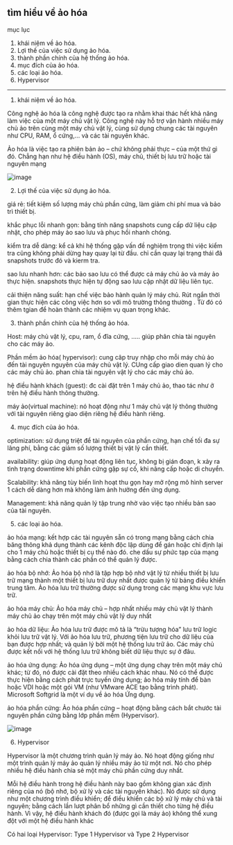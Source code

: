 tìm hiểu về ảo hóa
---------------------------------
mục lục


1. khái niệm về ảo hóa.
2. Lợi thế của việc sử dụng ảo hóa.
3. thành phần chính của hệ thống ảo hóa.
4. mục đích của ảo hóa.
5. các loại ảo hóa.
6. Hypervisor




------------------------------------------------
1. khái niệm về ảo hóa.

Công nghệ ảo hóa là công nghệ được tạo ra nhằm khai thác hết khả năng làm việc của một máy chủ vật lý. Công nghệ này hỗ trợ vận hành nhiều máy chủ ảo trên cùng một máy chủ vật lý, cùng sử dụng chung các tài nguyên như CPU, RAM, ổ cứng,… và các tài nguyên khác.

Ảo hóa là việc tạo ra phiên bản ảo – chứ không phải thực – của một thứ gì đó. Chẳng hạn như hệ điều hành (OS), máy chủ, thiết bị lưu trữ hoặc tài nguyên mạng

![image](https://user-images.githubusercontent.com/95491130/180902137-0edbb988-6d74-4f66-8083-940efd32bf63.png)

2. Lợi thế của việc sử dụng ảo hóa.

giá rẻ: tiết kiệm số lượng máy chủ phần cứng, làm giảm chi phí mua và bảo trì thiết bị.

khắc phục lỗi nhanh gọn: bằng tính năng snapshots cung cấp dữ liệu cập nhật, cho phép máy ảo sao lưu và phục hồi nhanh chóng. 

kiểm tra dễ dàng: kể cả khi hệ thống gặp vấn đề nghiệm trọng thì việc kiểm tra cũng không phải dừng hay quay lại từ đầu. chỉ cần quay lại trạng thái đã snapshots trước đó và kierm tra.

sao lưu nhanh hơn: các bảo sao lưu có thể được cả máy chủ ảo và máy ảo thực hiện. snapshots thực hiện tự động sao lưu cập nhật dữ liệu liên tục.

cải thiện năng suất: hạn chế việc bảo hành quản lý máy chủ. Rút ngắn thời gian thực hiện các công việc hơn so với mô trường thông thường . Từ đó có thêm tgian để hoàn thành các nhiệm vụ quan trọng khác.

3. thành phần chính của hệ thống ảo hóa.

Host: máy chủ vật lý, cpu, ram, ổ đĩa cứng, ..... giúp phân chia tài nguyên cho các máy ảo.

Phần mềm ảo hóa( hypervisor): cung câp truy nhập cho mỗi máy chủ ảo đến tài nguyên nguyên của máy chủ vật lý. CUng cấp giao dien quan lý cho các máy chủ ảo. phan chia tài nguyên vật lý cho các máy chủ ảo.

hệ điều hành khách (guest): đc cài đặt trên 1 máy chủ ảo, thao tác như ở trên hệ điều hành thông thường.

máy ảo(virtual machine): nó hoạt động như 1 máy chủ vật lý thông thường với tài nguyên riêng giao diện riêng hệ điều hành riêng.

4. mục đích của ảo hóa.

optimization: sử dụng triệt để tài nguyên của phần cứng, hạn chế tối đa sự lãng phí, bằng các giảm số lượng thiết bị vật lý cần thiết.

availability: giúp ứng dụng hoạt động liên tục, không bị gián đoạn, k xảy ra tình trạng downtime khi phần cứng gặp sự cố, khi nâng cấp hoặc di chuyển.

Scalability: khả năng tùy biến linh hoạt thu gọn hay mở rộng mô hình server 1 cách dễ dàng hơn mà không làm ảnh hưởng đến ứng dụng.

Management: khả năng quản lý tập trung nhờ vào việc tạo nhiều bản sao của tài nguyên.

5. các loại ảo hóa.

ảo hóa mạng: kết hợp các tài nguyên sẵn có trong mạng bằng cách chia băng thông khả dụng thành các kênh độc lập dùng để gán hoặc chỉ định lại cho 1 máy chủ hoặc thiết bị cụ thể nào đó. che dấu sự phức tạp của mạng bằng cách chia thành các phần có thể quản lý được.

ảo hóa bộ nhớ: Ảo hóa bộ nhớ là tập hợp bộ nhớ vật lý từ nhiều thiết bị lưu trữ mạng thành một thiết bị lưu trữ duy nhất được quản lý từ bảng điều khiển trung tâm. Ảo hóa lưu trữ thường được sử dụng trong các mạng khu vực lưu trữ.

ảo hóa máy chủ: Ảo hóa máy chủ – hợp nhất nhiều máy chủ vật lý thành máy chủ ảo chạy trên một máy chủ vật lý duy nhất

ảo hóa dữ liệu: Ảo hóa lưu trữ được mô tả là “trừu tượng hóa” lưu trữ logic khỏi lưu trữ vật lý. Với ảo hóa lưu trữ, phương tiện lưu trữ cho dữ liệu của bạn được hợp nhất; và quản lý bởi một hệ thống lưu trữ ảo. Các máy chủ được kết nối với hệ thống lưu trữ không biết dữ liệu thực sự ở đâu.

ảo hóa ứng dụng: Ảo hóa ứng dụng – một ứng dụng chạy trên một máy chủ khác; từ đó, nó được cài đặt theo nhiều cách khác nhau. Nó có thể được thực hiện bằng cách phát trực tuyến ứng dụng; ảo hóa máy tính để bàn hoặc VDI ​​hoặc một gói VM (như VMware ACE tạo bằng trình phát). Microsoft Softgrid là một ví dụ về ảo hóa Ứng dụng.

ảo hóa phần cứng: Ảo hóa phần cứng – hoạt động bằng cách bắt chước tài nguyên phần cứng bằng lớp phần mềm (Hypervisor).

![image](https://user-images.githubusercontent.com/95491130/180905661-bf4c4e3a-fe28-4b33-92e4-7784123745f9.png)

6. Hypervisor

Hypervisor là một chương trình quản lý máy ảo. Nó hoạt động giống như một trình quản lý máy ảo quản lý nhiều máy ảo từ một nơi. Nó cho phép nhiều hệ điều hành chia sẻ một máy chủ phần cứng duy nhất.

Mỗi hệ điều hành trong hệ điều hành này bao gồm không gian xác định riêng của nó (bộ nhớ, bộ xử lý và các tài nguyên khác). Nó được sử dụng như một chương trình điều khiển; để điều khiển các bộ xử lý máy chủ và tài nguyên; bằng cách lần lượt phân bổ những gì cần thiết cho từng hệ điều hành. Vì vậy, hệ điều hành khách đó (được gọi là máy ảo) không thể xung đột với một hệ điều hành khác

Có hai loại Hypervisor: Type 1 Hypervisor và Type 2 Hypervisor




